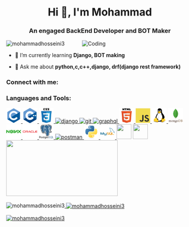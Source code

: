 <h1 align="center">Hi 👋, I'm Mohammad</h1>
<h3 align="center">An engaged BackEnd Developer and BOT Maker</h3>

<img align="right" alt="Coding" width="300" src="https://media.tenor.com/VpZ2Nf5gdRYAAAAM/pc-banging.gif">

<p align="left"> <img src="https://komarev.com/ghpvc/?username=mohammadhosseini3&label=Profile%20views&color=0e75b6&style=flat" alt="mohammadhosseini3" /> </p>

- 🌱 I’m currently learning **Django, BOT making**

- 💬 Ask me about **python,c,c++,django, drf(django rest framework)**

<h3 align="left">Connect with me:</h3>
<p align="left">
</p>

<h3 align="left">Languages and Tools:</h3>
<p align="left"> <a href="https://www.cprogramming.com/" target="_blank" rel="noreferrer"> <img src="https://raw.githubusercontent.com/devicons/devicon/master/icons/c/c-original.svg" alt="c" width="40" height="40"/> </a> <a href="https://www.w3schools.com/cpp/" target="_blank" rel="noreferrer"> <img src="https://raw.githubusercontent.com/devicons/devicon/master/icons/cplusplus/cplusplus-original.svg" alt="cplusplus" width="40" height="40"/> </a> <a href="https://www.w3schools.com/css/" target="_blank" rel="noreferrer"> <img src="https://raw.githubusercontent.com/devicons/devicon/master/icons/css3/css3-original-wordmark.svg" alt="css3" width="40" height="40"/> </a> <a href="https://www.djangoproject.com/" target="_blank" rel="noreferrer"> <img src="https://cdn.worldvectorlogo.com/logos/django.svg" alt="django" width="40" height="40"/> </a> <a href="https://git-scm.com/" target="_blank" rel="noreferrer"> <img src="https://www.vectorlogo.zone/logos/git-scm/git-scm-icon.svg" alt="git" width="40" height="40"/> </a> <a href="https://graphql.org" target="_blank" rel="noreferrer"> <img src="https://www.vectorlogo.zone/logos/graphql/graphql-icon.svg" alt="graphql" width="40" height="40"/> </a> <a href="https://www.w3.org/html/" target="_blank" rel="noreferrer"> <img src="https://raw.githubusercontent.com/devicons/devicon/master/icons/html5/html5-original-wordmark.svg" alt="html5" width="40" height="40"/> </a> <a href="https://developer.mozilla.org/en-US/docs/Web/JavaScript" target="_blank" rel="noreferrer"> <img src="https://raw.githubusercontent.com/devicons/devicon/master/icons/javascript/javascript-original.svg" alt="javascript" width="40" height="40"/> </a> <a href="https://www.linux.org/" target="_blank" rel="noreferrer"> <img src="https://raw.githubusercontent.com/devicons/devicon/master/icons/linux/linux-original.svg" alt="linux" width="40" height="40"/> </a> <a href="https://www.mongodb.com/" target="_blank" rel="noreferrer"> <img src="https://raw.githubusercontent.com/devicons/devicon/master/icons/mongodb/mongodb-original-wordmark.svg" alt="mongodb" width="40" height="40"/> </a> <a href="https://www.nginx.com" target="_blank" rel="noreferrer"> <img src="https://raw.githubusercontent.com/devicons/devicon/master/icons/nginx/nginx-original.svg" alt="nginx" width="40" height="40"/> </a> <a href="https://www.oracle.com/" target="_blank" rel="noreferrer"> <img src="https://raw.githubusercontent.com/devicons/devicon/master/icons/oracle/oracle-original.svg" alt="oracle" width="40" height="40"/> </a> <a href="https://www.postgresql.org" target="_blank" rel="noreferrer"> <img src="https://raw.githubusercontent.com/devicons/devicon/master/icons/postgresql/postgresql-original-wordmark.svg" alt="postgresql" width="40" height="40"/> </a> <a href="https://postman.com" target="_blank" rel="noreferrer"> <img src="https://www.vectorlogo.zone/logos/getpostman/getpostman-icon.svg" alt="postman" width="40" height="40"/> </a> <a href="https://www.python.org" target="_blank" rel="noreferrer"> <img src="https://raw.githubusercontent.com/devicons/devicon/master/icons/python/python-original.svg" alt="python" width="40" height="40"/> </a><a href="https://www.mysql.com/" target="_blank" rel="noreferrer"> <img src="https://raw.githubusercontent.com/devicons/devicon/master/icons/mysql/mysql-original-wordmark.svg" alt="mysql" width="40" height="40"/> </a><a href="https://www.metatrader5.com/" target="_blank" rel="noreferrer"><img src="https://actufinance.fr/wp-content/uploads/2020/07/metatrader-5-300x300.png" width="40" height="40" /></a> <a href="https://www.metatrader5.com/en/automated-trading" target="_blank" rel="noreferrer"><img src="https://th.bing.com/th/id/R.23d2ab94148bf5c666a505374f69eaf8?rik=AtNpGEc8HfDEeg&pid=ImgRaw&r=0" width="40" height="40"/> <img src="https://www.django-rest-framework.org/img/logo.png" width="300" height="150" /></p>

<p><img align="left" src="https://github-readme-stats.vercel.app/api/top-langs?username=mohammadhosseini3&show_icons=true&locale=en&layout=compact" alt="mohammadhosseini3" /></p>

<p>&nbsp;<img align="center" src="https://github-readme-stats.vercel.app/api?username=mohammadhosseini3&show_icons=true&locale=en" alt="mohammadhosseini3" /></p>

<p><img align="center" src="https://github-readme-streak-stats.herokuapp.com/?user=mohammadhosseini3&" alt="mohammadhosseini3" /></p>
